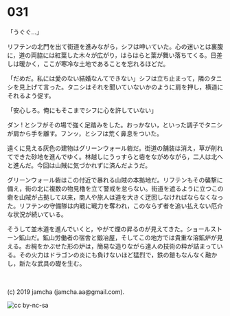 

# 031

「うぐぐ…」

リフテンの北門を出て街道を進みながら，シフは呻いていた。心の迷いとは裏腹に，道の両脇には紅葉した木々が広がり，はらはらと葉が舞い落ちてくる。日差しは暖かく，ここが寒冷な土地であることを忘れるほどだ。

「だめだ。私には愛のない結婚なんてできない」シフは立ち止まって，隣のタニシを見上げて言った。タニシはそれを聞いていないかのように肩を押し，横道にそれるよう促す。

「安心しろ。俺にもそこまでシフに心を許していない」

ダン ! とシフがその場で強く足踏みをした。おっかない，といった調子でタニシが肩から手を離す。フンッ，とシフは荒く鼻息をついた。

遠くに見える灰色の建物はグリーンウォール砦だ。街道の舗装は消え，草が削れてできた砂地を進んでゆく。林越しにうっすらと砦をながめながら，二人は北へと進んだ。今回は山賊に気づかれずに済んだようだ。

グリーンウォール砦はこの付近で暴れる山賊の本拠地だ。リフテンもその襲撃に備え，街の北に複数の物見櫓を立て警戒を怠らない。街道を遮るように立つこの砦を山賊が占拠して以来，商人や旅人は道を大きく迂回しなければならなくなった。リフテンの守備隊は内戦に戦力を奪われ，このならず者を追い払えない厄介な状況が続いている。

そうして並木道を進んでいくと，やがて煙の昇るのが見えてきた。ショールストーン鉱山だ。鉱山労働者の宿舎と鍛冶屋，そしてこの地方では貴重な溶鉱炉が見える。お椀をかぶせた形の炉は，簡易な造りながら達人の技術の粋が詰まっている。その火力はドラゴンの炎にも負けないほど猛烈で，鉄の鎧もなんなく融かし，新たな武具の礎を生む。

<br>
<br>
(c) 2019 jamcha (jamcha.aa@gmail.com).

![cc by-nc-sa](https://i.creativecommons.org/l/by-nc-sa/4.0/88x31.png)

